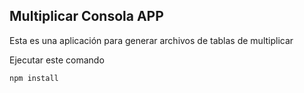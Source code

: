 ## Multiplicar Consola APP

Esta es una aplicación para generar archivos de tablas de multiplicar

Ejecutar este comando

```
npm install
```